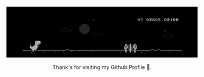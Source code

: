 
<p align="center">
    <img src="./img/Black_Dino.gif" alt="black-Dino">
</p>
<p align="center">
    Thank's for visiting my Github Profile 💙.
</p>